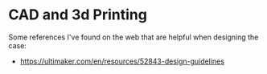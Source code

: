 # CAD and 3d Printing

Some references I've found on the web that are helpful when designing the
case:

* https://ultimaker.com/en/resources/52843-design-guidelines
